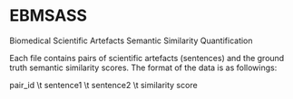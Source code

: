# EBMSASS
Biomedical Scientific Artefacts Semantic Similarity Quantification

Each file contains pairs of scientific artefacts (sentences) and the ground truth semantic similarity scores. The format of the data is as followings:

pair_id \t sentence1 \t sentence2 \t similarity score
